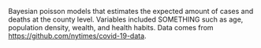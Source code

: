 Bayesian poisson models that estimates the expected amount of cases and deaths at the county level. Variables included SOMETHING such as age, population density, wealth, and health habits. Data comes from https://github.com/nytimes/covid-19-data.
